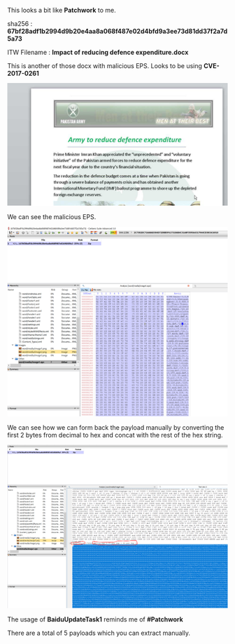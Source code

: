 This looks a bit like **Patchwork** to me.

sha256 : **67bf28adf1b2994d9b20e4aa8a068f487e02d4bfd9a3ee73d81dd37f2a7d5a73**

ITW Filename : **Impact of reducing defence expenditure.docx**

This is another of those docx with malicious EPS. Looks to be using **CVE-2017-0261**

![Malicious document](../images/67bf28adf1b2994d9b20e4aa8a068f487e02d4bfd9a3ee73d81dd37f2a7d5a73_0001.png)

We can see the malicious EPS.

![Malicious document](../images/67bf28adf1b2994d9b20e4aa8a068f487e02d4bfd9a3ee73d81dd37f2a7d5a73_0002.png)

We can see how we can form back the payload manually by converting the first 2 bytes from decimal to hex and concat with the rest of the hex string.

![Malicious document](../images/67bf28adf1b2994d9b20e4aa8a068f487e02d4bfd9a3ee73d81dd37f2a7d5a73_0003.png)

The usage of **BaiduUpdateTask1** reminds me of **#Patchwork**

There are a total of 5 payloads which you can extract manually.

